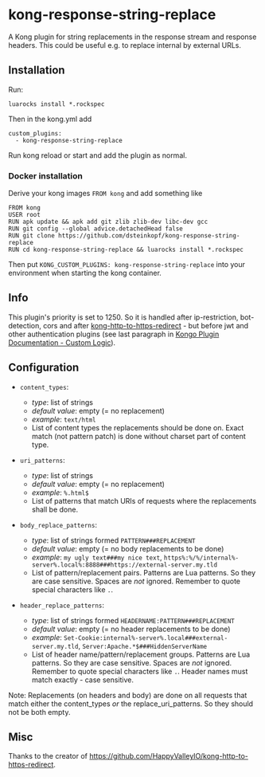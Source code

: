 # kong-response-string-replace

A Kong plugin for string replacements in the response stream and response headers.
This could be useful e.g. to replace internal by external URLs.

## Installation

Run:
```
luarocks install *.rockspec
```

Then in the kong.yml add 

```
custom_plugins:
  - kong-response-string-replace
```

Run kong reload or start and add the plugin as normal.

### Docker installation

Derive your kong images `FROM kong` and add something like
```
FROM kong
USER root
RUN apk update && apk add git zlib zlib-dev libc-dev gcc
RUN git config --global advice.detachedHead false
RUN git clone https://github.com/dsteinkopf/kong-response-string-replace
RUN cd kong-response-string-replace && luarocks install *.rockspec
```

Then put `KONG_CUSTOM_PLUGINS: kong-response-string-replace` into your environment when starting the kong container.

## Info

This plugin's priority is set to 1250.
So it is handled after ip-restriction, bot-detection, cors and after [kong-http-to-https-redirect](https://github.com/dsteinkopf/kong-http-to-https-redirect/) - but before jwt and other authentication plugins
(see last paragraph in [Kongo Plugin Documentation - Custom Logic](https://docs.konghq.com/0.14.x/plugin-development/custom-logic/)).



## Configuration

* `content_types`: 
    * _type_: list of strings
    * _default value_: empty (= no replacement)
    * _example_: `text/html`
    * List of content types the replacements should be done on. 
        Exact match (not pattern patch) is done without charset part of content type.
        
* `uri_patterns`: 
    * _type_: list of strings
    * _default value_: empty (= no replacement)
    * _example_: `%.html$`
    * List of patterns that match URIs of requests where the replacements shall be done.
     
* `body_replace_patterns`:
    * _type_: list of strings formed `PATTERN###REPLACEMENT`
    * _default value_: empty (= no body replacements to be done)
    * _example_: `my ugly text###my nice text`, `https%:%/%/internal%-server%.local%:8888###https://external-server.my.tld`
    * List of pattern/replacement pairs. 
        Patterns are Lua patterns. 
        So they are case sensitive. 
        Spaces are _not_ ignored. 
        Remember to quote special characters like `.`.
* `header_replace_patterns`:
    * _type_: list of strings formed `HEADERNAME:PATTERN###REPLACEMENT`
    * _default value_: empty (= no header replacements to be done)
    * _example_: `Set-Cookie:internal%-server%.local###external-server.my.tld`, `Server:Apache.*$###HiddenServerName`
    * List of header name/pattern/replacement groups. 
        Patterns are Lua patterns. 
        So they are case sensitive.
        Spaces are _not_ ignored. 
        Remember to quote special characters like `.`.
        Header names must match exactly - case sensitive.

Note: Replacements (on headers and body) are done on all requests
that match either the content_types _or_ the replace_uri_patterns.
So they should not be both empty. 

## Misc

Thanks to the creator of https://github.com/HappyValleyIO/kong-http-to-https-redirect.
